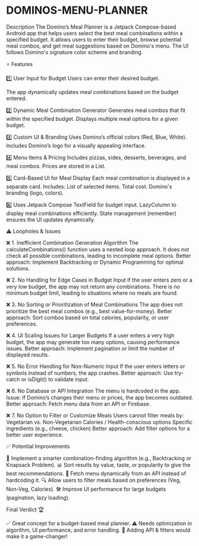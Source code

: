 # DOMINOS-MENU-PLANNER

Description
The Domino’s Meal Planner is a Jetpack Compose-based Android app that helps users select the best meal combinations within a specified budget. It allows users to enter their budget, browse potential meal combos, and get meal suggestions based on Domino's menu. The UI follows Domino's signature color scheme and branding.

⭐ Features

1️⃣ User Input for Budget
Users can enter their desired budget.

The app dynamically updates meal combinations based on the budget entered.

2️⃣ Dynamic Meal Combination Generator
Generates meal combos that fit within the specified budget.
Displays multiple meal options for a given budget.


3️⃣ Custom UI & Branding
Uses Domino’s official colors (Red, Blue, White).
Includes Domino’s logo for a visually appealing interface.


4️⃣ Menu Items & Pricing
Includes pizzas, sides, desserts, beverages, and meal combos.
Prices are stored in a List<MenuItem>.


5️⃣ Card-Based UI for Meal Display
Each meal combination is displayed in a separate card.
Includes:
List of selected items.
Total cost.
Domino's branding (logo, colors).


6️⃣ Uses Jetpack Compose
TextField for budget input.
LazyColumn to display meal combinations efficiently.
State management (remember) ensures the UI updates dynamically.



⚠️ Loopholes & Issues


❌ 1. Inefficient Combination Generation Algorithm
The calculateCombinations() function uses a nested loop approach.
It does not check all possible combinations, leading to incomplete meal options.
Better approach: Implement Backtracking or Dynamic Programming for optimal solutions.

❌ 2. No Handling for Edge Cases in Budget Input
If the user enters zero or a very low budget, the app may not return any combinations.
There is no minimum budget limit, leading to situations where no meals are found.

❌ 3. No Sorting or Prioritization of Meal Combinations
The app does not prioritize the best meal combos (e.g., best value-for-money).
Better approach: Sort combos based on total calories, popularity, or user preferences.

❌ 4. UI Scaling Issues for Larger Budgets
If a user enters a very high budget, the app may generate too many options, causing performance issues.
Better approach: Implement pagination or limit the number of displayed results.

❌ 5. No Error Handling for Non-Numeric Input
If the user enters letters or symbols instead of numbers, the app crashes.
Better approach: Use try-catch or isDigit() to validate input.

❌ 6. No Database or API Integration
The menu is hardcoded in the app.
Issue: If Domino’s changes their menu or prices, the app becomes outdated.
Better approach: Fetch menu data from an API or Firebase.

❌ 7. No Option to Filter or Customize Meals
Users cannot filter meals by:
Vegetarian vs. Non-Vegetarian
Calories / Health-conscious options
Specific ingredients (e.g., cheese, chicken)
Better approach: Add filter options for a better user experience.

✅ Potential Improvements

🚀 Implement a smarter combination-finding algorithm (e.g., Backtracking or Knapsack Problem).
📊 Sort results by value, taste, or popularity to give the best recommendations.
🔄 Fetch menu dynamically from an API instead of hardcoding it.
🔍 Allow users to filter meals based on preferences (Veg, Non-Veg, Calories).
🛠️ Improve UI performance for large budgets (pagination, lazy loading).



Final Verdict 🏆


✅ Great concept for a budget-based meal planner.
⚠️ Needs optimization in algorithm, UI performance, and error handling.
🚀 Adding API & filters would make it a game-changer!
